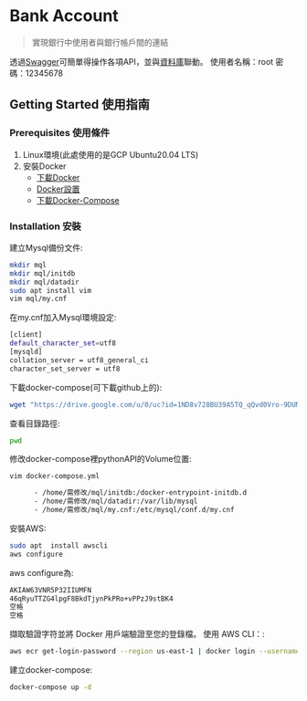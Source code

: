# Bank Account

> 實現銀行中使用者與銀行帳戶間的連結

透過[Swagger](http://34.81.137.177:3000/swagger/)可簡單得操作各項API，並與[資料庫](http://34.81.137.177:80/)聯動。
使用者名稱：root
密碼：12345678

## Getting Started 使用指南


### Prerequisites 使用條件

1. Linux環境(此處使用的是GCP Ubuntu20.04 LTS)
2. 安裝Docker
    * [下載Docker](https://docs.docker.com/engine/install/ubuntu/)
    * [Docker設置](https://docs.docker.com/engine/install/linux-postinstall/)
    * [下載Docker-Compose](https://docs.docker.com/compose/install/standalone/)

### Installation 安裝

建立Mysql備份文件:

```sh
mkdir mql
mkdir mql/initdb
mkdir mql/datadir
sudo apt install vim
vim mql/my.cnf
```

在my.cnf加入Mysql環境設定:
```sh
[client]
default_character_set=utf8
[mysqld]
collation_server = utf8_general_ci
character_set_server = utf8
```

下載docker-compose(可下載github上的):
```sh
wget "https://drive.google.com/u/0/uc?id=1ND8v728BU39A5TQ_qQvd0Vro-9DUMWvW&export=download" -O "docker-compose.yml"
```

查看目錄路徑:

```sh
pwd
```

修改docker-compose裡pythonAPI的Volume位置:

```sh
vim docker-compose.yml
```

```sh
      - /home/需修改/mql/initdb:/docker-entrypoint-initdb.d
      - /home/需修改/mql/datadir:/var/lib/mysql
      - /home/需修改/mql/my.cnf:/etc/mysql/conf.d/my.cnf
```

安裝AWS:
```sh
sudo apt  install awscli
aws configure
```
aws configure為:
```sh
AKIAW63VNR5P32IIUMFN
46qRyuTTZG4lpgF8BkdTjynPkPRo+vPPzJ9stBK4
空格
空格
```

擷取驗證字符並將 Docker 用戶端驗證至您的登錄檔。
使用 AWS CLI：:
```sh
aws ecr get-login-password --region us-east-1 | docker login --username AWS --password-stdin 478598238047.dkr.ecr.us-east-1.amazonaws.com
```

建立docker-compose:
```sh
docker-compose up -d
```
